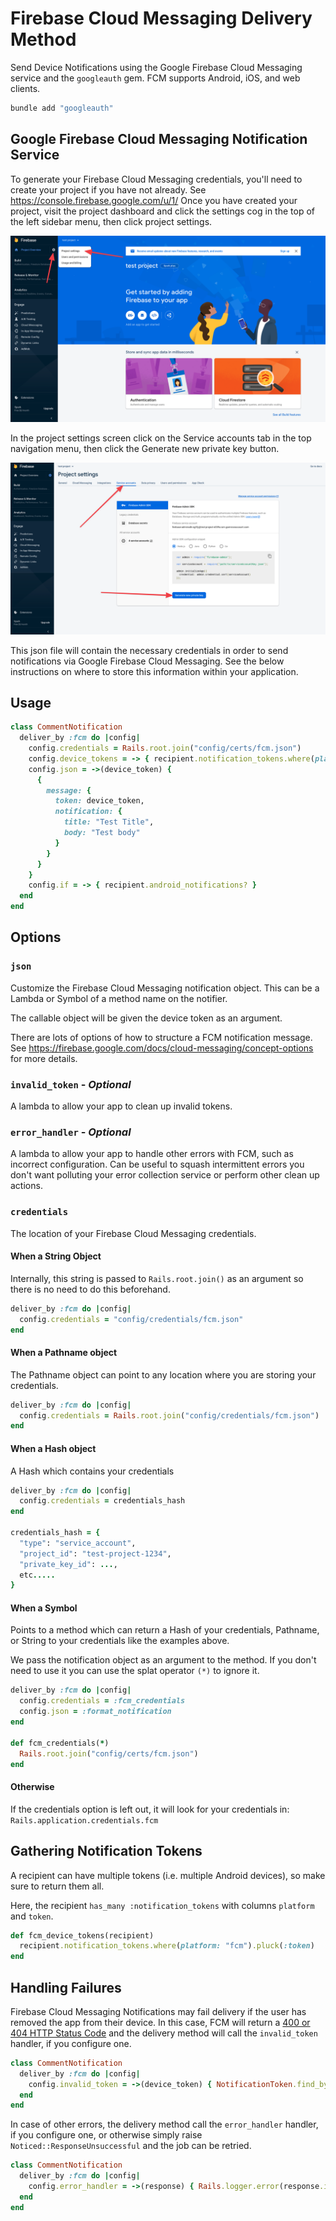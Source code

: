 # Firebase Cloud Messaging Delivery Method

Send Device Notifications using the Google Firebase Cloud Messaging service and the `googleauth` gem. FCM supports Android, iOS, and web clients.

```bash
bundle add "googleauth"
```

## Google Firebase Cloud Messaging Notification Service

To generate your Firebase Cloud Messaging credentials, you'll need to create your project if you have not already. See https://console.firebase.google.com/u/1/
Once you have created your project, visit the project dashboard and click the settings cog in the top of the left sidebar menu, then click project settings.

![Firebase Console](../images/fcm-project-settings.png)

In the project settings screen click on the Service accounts tab in the top navigation menu, then click the Generate new private key button.

![Service accounts](../images/fcm-credentials-json.png)

This json file will contain the necessary credentials in order to send notifications via Google Firebase Cloud Messaging.
See the below instructions on where to store this information within your application.

## Usage

```ruby
class CommentNotification
  deliver_by :fcm do |config|
    config.credentials = Rails.root.join("config/certs/fcm.json")
    config.device_tokens = -> { recipient.notification_tokens.where(platform: "fcm").pluck(:token) }
    config.json = ->(device_token) {
      {
        message: {
          token: device_token,
          notification: {
            title: "Test Title",
            body: "Test body"
          }
        }
      }
    }
    config.if = -> { recipient.android_notifications? }
  end
end
```

## Options

### `json`
Customize the Firebase Cloud Messaging notification object. This can be a Lambda or Symbol of a method name on the notifier.

The callable object will be given the device token as an argument.

There are lots of options of how to structure a FCM notification message. See https://firebase.google.com/docs/cloud-messaging/concept-options for more details.

### `invalid_token` - *Optional*
A lambda to allow your app to clean up invalid tokens.

### `error_handler` - *Optional*
A lambda to allow your app to handle other errors with FCM, such as incorrect configuration.
Can be useful to squash intermittent errors you don't want polluting your error collection service
or perform other clean up actions.

### `credentials`
The location of your Firebase Cloud Messaging credentials.

#### When a String Object

Internally, this string is passed to `Rails.root.join()` as an argument so there is no need to do this beforehand.

```ruby
deliver_by :fcm do |config|
  config.credentials = "config/credentials/fcm.json"
end
```

#### When a Pathname object

The Pathname object can point to any location where you are storing your credentials.

```ruby
deliver_by :fcm do |config|
  config.credentials = Rails.root.join("config/credentials/fcm.json")
end
```

#### When a Hash object

A Hash which contains your credentials

```ruby
deliver_by :fcm do |config|
  config.credentials = credentials_hash
end

credentials_hash = {
  "type": "service_account",
  "project_id": "test-project-1234",
  "private_key_id": ...,
  etc.....
}
```

#### When a Symbol

Points to a method which can return a Hash of your credentials, Pathname, or String to your credentials like the examples above.

We pass the notification object as an argument to the method. If you don't need to use it you can use the splat operator `(*)` to ignore it.

```ruby
deliver_by :fcm do |config|
  config.credentials = :fcm_credentials
  config.json = :format_notification
end

def fcm_credentials(*)
  Rails.root.join("config/certs/fcm.json")
end
```

#### Otherwise

If the credentials option is left out, it will look for your credentials in: `Rails.application.credentials.fcm`

## Gathering Notification Tokens

A recipient can have multiple tokens (i.e. multiple Android devices), so make sure to return them all.

Here, the recipient `has_many :notification_tokens` with columns `platform` and `token`.

```ruby
def fcm_device_tokens(recipient)
  recipient.notification_tokens.where(platform: "fcm").pluck(:token)
end
```

## Handling Failures

Firebase Cloud Messaging Notifications may fail delivery if the user has removed the app from their device.
In this case, FCM will return a [400 or 404 HTTP Status Code](https://firebase.google.com/docs/reference/fcm/rest/v1/ErrorCode)
and the delivery method will call the `invalid_token` handler, if you configure one.

```ruby
class CommentNotification
  deliver_by :fcm do |config|
    config.invalid_token = ->(device_token) { NotificationToken.find_by(token: device_token).destroy }
  end
end
```

In case of other errors, the delivery method call the `error_handler` handler, if you configure one,
or otherwise simply raise `Noticed::ResponseUnsuccessful` and the job can be retried.

```ruby
class CommentNotification
  deliver_by :fcm do |config|
    config.error_handler = ->(response) { Rails.logger.error(response.inspect) }
  end
end
```
